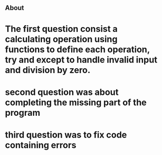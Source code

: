 ## About

# The first question consist a calculating operation using functions to define each operation, try and except to handle invalid input and division by zero.

# second question was about completing the missing part of the program

# third question was to fix code containing errors

